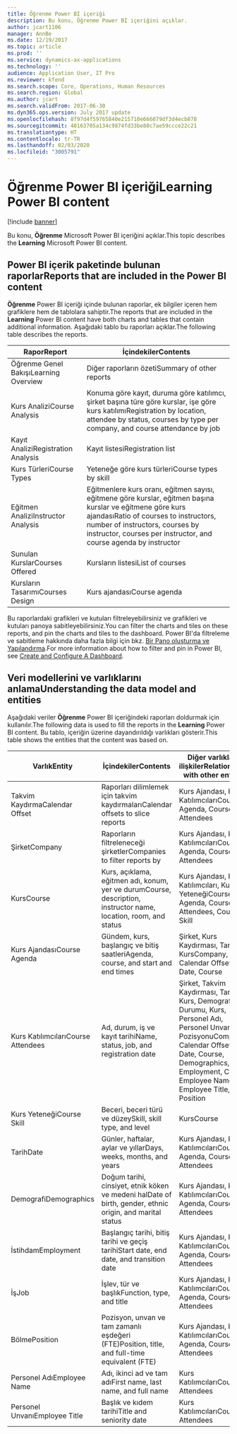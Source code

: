 ```yaml
---
title: Öğrenme Power BI içeriği
description: Bu konu, Öğrenme Power BI içeriğini açıklar.
author: jcart1106
manager: AnnBe
ms.date: 12/19/2017
ms.topic: article
ms.prod: ''
ms.service: dynamics-ax-applications
ms.technology: ''
audience: Application User, IT Pro
ms.reviewer: kfend
ms.search.scope: Core, Operations, Human Resources
ms.search.region: Global
ms.author: jcart
ms.search.validFrom: 2017-06-30
ms.dyn365.ops.version: July 2017 update
ms.openlocfilehash: 8f97d4f59765840e215710e666079df3d4ecb878
ms.sourcegitcommit: 40163705a134c9874fd33be80c7ae59ccce22c21
ms.translationtype: HT
ms.contentlocale: tr-TR
ms.lasthandoff: 02/03/2020
ms.locfileid: "3005791"
---
```

# <a name="learning-power-bi-content"></a><span data-ttu-id="e51ef-103">Öğrenme Power BI içeriği</span><span class="sxs-lookup"><span data-stu-id="e51ef-103">Learning Power BI content</span></span>

[!include [banner](../includes/banner.md)]

<span data-ttu-id="e51ef-104">Bu konu, **Öğrenme** Microsoft Power BI içeriğini açıklar.</span><span class="sxs-lookup"><span data-stu-id="e51ef-104">This topic describes the **Learning** Microsoft Power BI content.</span></span>

## <a name="reports-that-are-included-in-the-power-bi-content"></a><span data-ttu-id="e51ef-105">Power BI içerik paketinde bulunan raporlar</span><span class="sxs-lookup"><span data-stu-id="e51ef-105">Reports that are included in the Power BI content</span></span>

<span data-ttu-id="e51ef-106">**Öğrenme** Power BI içeriği içinde bulunan raporlar, ek bilgiler içeren hem grafiklere hem de tablolara sahiptir.</span><span class="sxs-lookup"><span data-stu-id="e51ef-106">The reports that are included in the **Learning** Power BI content have both charts and tables that contain additional information.</span></span> <span data-ttu-id="e51ef-107">Aşağıdaki tablo bu raporları açıklar.</span><span class="sxs-lookup"><span data-stu-id="e51ef-107">The following table describes the reports.</span></span>

| <span data-ttu-id="e51ef-108">Rapor</span><span class="sxs-lookup"><span data-stu-id="e51ef-108">Report</span></span>                | <span data-ttu-id="e51ef-109">İçindekiler</span><span class="sxs-lookup"><span data-stu-id="e51ef-109">Contents</span></span> |
|-----------------------|----------|
| <span data-ttu-id="e51ef-110">Öğrenme Genel Bakışı</span><span class="sxs-lookup"><span data-stu-id="e51ef-110">Learning Overview</span></span>     | <span data-ttu-id="e51ef-111">Diğer raporların özeti</span><span class="sxs-lookup"><span data-stu-id="e51ef-111">Summary of other reports</span></span> |
| <span data-ttu-id="e51ef-112">Kurs Analizi</span><span class="sxs-lookup"><span data-stu-id="e51ef-112">Course Analysis</span></span>       | <span data-ttu-id="e51ef-113">Konuma göre kayıt, duruma göre katılımcı, şirket başına türe göre kurslar, işe göre kurs katılımı</span><span class="sxs-lookup"><span data-stu-id="e51ef-113">Registration by location, attendee by status, courses by type per company, and course attendance by job</span></span> |
| <span data-ttu-id="e51ef-114">Kayıt Analizi</span><span class="sxs-lookup"><span data-stu-id="e51ef-114">Registration Analysis</span></span> | <span data-ttu-id="e51ef-115">Kayıt listesi</span><span class="sxs-lookup"><span data-stu-id="e51ef-115">Registration list</span></span> |
| <span data-ttu-id="e51ef-116">Kurs Türleri</span><span class="sxs-lookup"><span data-stu-id="e51ef-116">Course Types</span></span>          | <span data-ttu-id="e51ef-117">Yeteneğe göre kurs türleri</span><span class="sxs-lookup"><span data-stu-id="e51ef-117">Course types by skill</span></span> |
| <span data-ttu-id="e51ef-118">Eğitmen Analizi</span><span class="sxs-lookup"><span data-stu-id="e51ef-118">Instructor Analysis</span></span>   | <span data-ttu-id="e51ef-119">Eğitmenlere kurs oranı, eğitmen sayısı, eğitmene göre kurslar, eğitmen başına kurslar ve eğitmene göre kurs ajandası</span><span class="sxs-lookup"><span data-stu-id="e51ef-119">Ratio of courses to instructors, number of instructors, courses by instructor, courses per instructor, and course agenda by instructor</span></span> |
| <span data-ttu-id="e51ef-120">Sunulan Kurslar</span><span class="sxs-lookup"><span data-stu-id="e51ef-120">Courses Offered</span></span>       | <span data-ttu-id="e51ef-121">Kursların listesi</span><span class="sxs-lookup"><span data-stu-id="e51ef-121">List of courses</span></span> |
| <span data-ttu-id="e51ef-122">Kursların Tasarımı</span><span class="sxs-lookup"><span data-stu-id="e51ef-122">Courses Design</span></span>        | <span data-ttu-id="e51ef-123">Kurs ajandası</span><span class="sxs-lookup"><span data-stu-id="e51ef-123">Course agenda</span></span> |

<span data-ttu-id="e51ef-124">Bu raporlardaki grafikleri ve kutuları filtreleyebilirsiniz ve grafikleri ve kutuları panoya sabitleyebilirsiniz.</span><span class="sxs-lookup"><span data-stu-id="e51ef-124">You can filter the charts and tiles on these reports, and pin the charts and tiles to the dashboard.</span></span> <span data-ttu-id="e51ef-125">Power BI'da filtreleme ve sabitleme hakkında daha fazla bilgi için bkz. [Bir Pano oluşturma ve Yapılandırma](https://powerbi.microsoft.com/guided-learning/powerbi-learning-4-2-create-configure-dashboards).</span><span class="sxs-lookup"><span data-stu-id="e51ef-125">For more information about how to filter and pin in Power BI, see [Create and Configure A Dashboard](https://powerbi.microsoft.com/guided-learning/powerbi-learning-4-2-create-configure-dashboards).</span></span>

## <a name="understanding-the-data-model-and-entities"></a><span data-ttu-id="e51ef-126">Veri modellerini ve varlıklarını anlama</span><span class="sxs-lookup"><span data-stu-id="e51ef-126">Understanding the data model and entities</span></span>

<span data-ttu-id="e51ef-127">Aşağıdaki veriler **Öğrenme** Power BI içeriğindeki raporları doldurmak için kullanılır.</span><span class="sxs-lookup"><span data-stu-id="e51ef-127">The following data is used to fill the reports in the **Learning** Power BI content.</span></span> <span data-ttu-id="e51ef-128">Bu tablo, içeriğin üzerine dayandırıldığı varlıkları gösterir.</span><span class="sxs-lookup"><span data-stu-id="e51ef-128">This table shows the entities that the content was based on.</span></span>

| <span data-ttu-id="e51ef-129">Varlık</span><span class="sxs-lookup"><span data-stu-id="e51ef-129">Entity</span></span>           | <span data-ttu-id="e51ef-130">İçindekiler</span><span class="sxs-lookup"><span data-stu-id="e51ef-130">Contents</span></span>                                                         | <span data-ttu-id="e51ef-131">Diğer varlıklarla ilişkiler</span><span class="sxs-lookup"><span data-stu-id="e51ef-131">Relationships with other entities</span></span> |
|------------------|------------------------------------------------------------------|-----------------------------------|
| <span data-ttu-id="e51ef-132">Takvim Kaydırma</span><span class="sxs-lookup"><span data-stu-id="e51ef-132">Calendar Offset</span></span>  | <span data-ttu-id="e51ef-133">Raporları dilimlemek için takvim kaydırmaları</span><span class="sxs-lookup"><span data-stu-id="e51ef-133">Calendar offsets to slice reports</span></span>                                | <span data-ttu-id="e51ef-134">Kurs Ajandası, Kurs Katılımcıları</span><span class="sxs-lookup"><span data-stu-id="e51ef-134">Course Agenda, Course Attendees</span></span> |
| <span data-ttu-id="e51ef-135">Şirket</span><span class="sxs-lookup"><span data-stu-id="e51ef-135">Company</span></span>          | <span data-ttu-id="e51ef-136">Raporların filtreleneceği şirketler</span><span class="sxs-lookup"><span data-stu-id="e51ef-136">Companies to filter reports by</span></span>                                   | <span data-ttu-id="e51ef-137">Kurs Ajandası, Kurs Katılımcıları</span><span class="sxs-lookup"><span data-stu-id="e51ef-137">Course Agenda, Course Attendees</span></span> |
| <span data-ttu-id="e51ef-138">Kurs</span><span class="sxs-lookup"><span data-stu-id="e51ef-138">Course</span></span>           | <span data-ttu-id="e51ef-139">Kurs, açıklama, eğitmen adı, konum, yer ve durum</span><span class="sxs-lookup"><span data-stu-id="e51ef-139">Course, description, instructor name, location, room, and status</span></span> | <span data-ttu-id="e51ef-140">Kurs Ajandası, Kurs Katılımcıları, Kurs Yeteneği</span><span class="sxs-lookup"><span data-stu-id="e51ef-140">Course Agenda, Course Attendees, Course Skill</span></span> |
| <span data-ttu-id="e51ef-141">Kurs Ajandası</span><span class="sxs-lookup"><span data-stu-id="e51ef-141">Course Agenda</span></span>    | <span data-ttu-id="e51ef-142">Gündem, kurs, başlangıç ve bitiş saatleri</span><span class="sxs-lookup"><span data-stu-id="e51ef-142">Agenda, course, and start and end times</span></span>                          | <span data-ttu-id="e51ef-143">Şirket, Kurs Kaydırması, Tarih, Kurs</span><span class="sxs-lookup"><span data-stu-id="e51ef-143">Company, Calendar Offset, Date, Course</span></span> |
| <span data-ttu-id="e51ef-144">Kurs Katılımcıları</span><span class="sxs-lookup"><span data-stu-id="e51ef-144">Course Attendees</span></span> | <span data-ttu-id="e51ef-145">Ad, durum, iş ve kayıt tarihi</span><span class="sxs-lookup"><span data-stu-id="e51ef-145">Name, status, job, and registration date</span></span>                         | <span data-ttu-id="e51ef-146">Şirket, Takvim Kaydırması, Tarih, Kurs, Demografi, İş Durumu, Kurs, Personel Adı, Personel Unvanı, İş Pozisyonu</span><span class="sxs-lookup"><span data-stu-id="e51ef-146">Company, Calendar Offset, Date, Course, Demographics, Employment, Course, Employee Name, Employee Title, Job, Position</span></span> |
| <span data-ttu-id="e51ef-147">Kurs Yeteneği</span><span class="sxs-lookup"><span data-stu-id="e51ef-147">Course Skill</span></span>     | <span data-ttu-id="e51ef-148">Beceri, beceri türü ve düzey</span><span class="sxs-lookup"><span data-stu-id="e51ef-148">Skill, skill type, and level</span></span>                                     | <span data-ttu-id="e51ef-149">Kurs</span><span class="sxs-lookup"><span data-stu-id="e51ef-149">Course</span></span> |
| <span data-ttu-id="e51ef-150">Tarih</span><span class="sxs-lookup"><span data-stu-id="e51ef-150">Date</span></span>             | <span data-ttu-id="e51ef-151">Günler, haftalar, aylar ve yıllar</span><span class="sxs-lookup"><span data-stu-id="e51ef-151">Days, weeks, months, and years</span></span>                                   | <span data-ttu-id="e51ef-152">Kurs Ajandası, Kurs Katılımcıları</span><span class="sxs-lookup"><span data-stu-id="e51ef-152">Course Agenda, Course Attendees</span></span> |
| <span data-ttu-id="e51ef-153">Demografi</span><span class="sxs-lookup"><span data-stu-id="e51ef-153">Demographics</span></span>     | <span data-ttu-id="e51ef-154">Doğum tarihi, cinsiyet, etnik köken ve medeni hal</span><span class="sxs-lookup"><span data-stu-id="e51ef-154">Date of birth, gender, ethnic origin, and marital status</span></span>         | <span data-ttu-id="e51ef-155">Kurs Ajandası, Kurs Katılımcıları</span><span class="sxs-lookup"><span data-stu-id="e51ef-155">Course Agenda, Course Attendees</span></span> |
| <span data-ttu-id="e51ef-156">İstihdam</span><span class="sxs-lookup"><span data-stu-id="e51ef-156">Employment</span></span>       | <span data-ttu-id="e51ef-157">Başlangıç tarihi, bitiş tarihi ve geçiş tarihi</span><span class="sxs-lookup"><span data-stu-id="e51ef-157">Start date, end date, and transition date</span></span>                        | <span data-ttu-id="e51ef-158">Kurs Ajandası, Kurs Katılımcıları</span><span class="sxs-lookup"><span data-stu-id="e51ef-158">Course Agenda, Course Attendees</span></span> |
| <span data-ttu-id="e51ef-159">İş</span><span class="sxs-lookup"><span data-stu-id="e51ef-159">Job</span></span>              | <span data-ttu-id="e51ef-160">İşlev, tür ve başlık</span><span class="sxs-lookup"><span data-stu-id="e51ef-160">Function, type, and title</span></span>                                        | <span data-ttu-id="e51ef-161">Kurs Ajandası, Kurs Katılımcıları</span><span class="sxs-lookup"><span data-stu-id="e51ef-161">Course Agenda, Course Attendees</span></span> |
| <span data-ttu-id="e51ef-162">Bölme</span><span class="sxs-lookup"><span data-stu-id="e51ef-162">Position</span></span>         | <span data-ttu-id="e51ef-163">Pozisyon, unvan ve tam zamanlı eşdeğeri (FTE)</span><span class="sxs-lookup"><span data-stu-id="e51ef-163">Position, title, and full-time equivalent (FTE)</span></span>                  | <span data-ttu-id="e51ef-164">Kurs Ajandası, Kurs Katılımcıları</span><span class="sxs-lookup"><span data-stu-id="e51ef-164">Course Agenda, Course Attendees</span></span> |
| <span data-ttu-id="e51ef-165">Personel Adı</span><span class="sxs-lookup"><span data-stu-id="e51ef-165">Employee Name</span></span>    | <span data-ttu-id="e51ef-166">Adı, ikinci ad ve tam adı</span><span class="sxs-lookup"><span data-stu-id="e51ef-166">First name, last name, and full name</span></span>                             | <span data-ttu-id="e51ef-167">Kurs Katılımcıları</span><span class="sxs-lookup"><span data-stu-id="e51ef-167">Course Attendees</span></span> |
| <span data-ttu-id="e51ef-168">Personel Unvanı</span><span class="sxs-lookup"><span data-stu-id="e51ef-168">Employee Title</span></span>   | <span data-ttu-id="e51ef-169">Başlık ve kıdem tarihi</span><span class="sxs-lookup"><span data-stu-id="e51ef-169">Title and seniority date</span></span>                                         | <span data-ttu-id="e51ef-170">Kurs Katılımcıları</span><span class="sxs-lookup"><span data-stu-id="e51ef-170">Course Attendees</span></span> |
